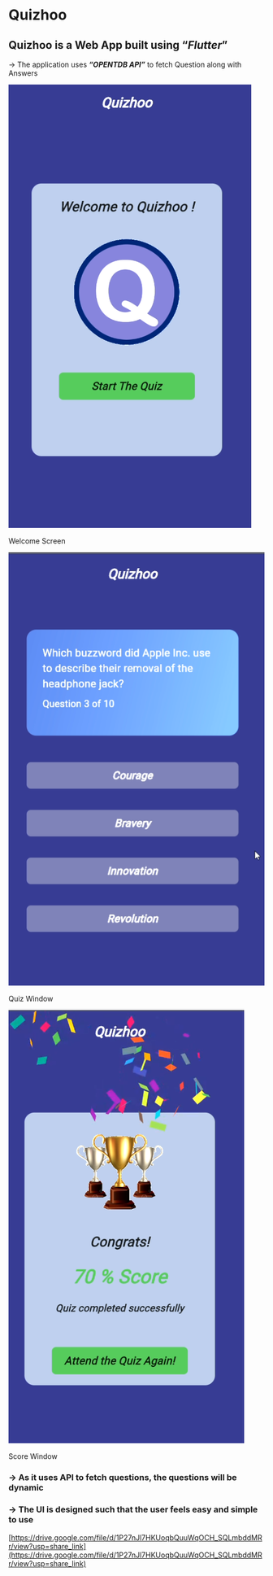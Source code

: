 # Quizhoo

## Quizhoo is a Web App built using “*Flutter*”

→ The application uses ***“OPENTDB API”*** to fetch Question along with Answers

![Welcome Screen](Quizhoo%20490a1b9795bb4b1ca066ab1507f6539f/Untitled.png)

Welcome Screen

![Quiz Window](Quizhoo%20490a1b9795bb4b1ca066ab1507f6539f/Untitled%201.png)

Quiz Window

![Score Window](Quizhoo%20490a1b9795bb4b1ca066ab1507f6539f/Untitled%202.png)

Score Window

### → As it uses API to fetch questions, the questions will be dynamic

### → The UI is designed such that the user feels easy and simple to use

[https://drive.google.com/file/d/1P27nJl7HKUoqbQuuWqOCH_SQLmbddMRr/view?usp=share_link](https://drive.google.com/file/d/1P27nJl7HKUoqbQuuWqOCH_SQLmbddMRr/view?usp=share_link)
